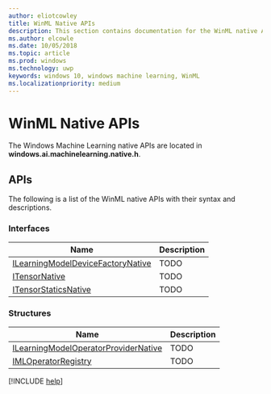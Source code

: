 ```yaml
---
author: eliotcowley
title: WinML Native APIs
description: This section contains documentation for the WinML native APIs.
ms.author: elcowle
ms.date: 10/05/2018
ms.topic: article
ms.prod: windows
ms.technology: uwp
keywords: windows 10, windows machine learning, WinML
ms.localizationpriority: medium
---
```


# WinML Native APIs

The Windows Machine Learning native APIs are located in **windows.ai.machinelearning.native.h**.

## APIs

The following is a list of the WinML native APIs with their syntax and descriptions.

### Interfaces

| Name | Description |
|------|-------------|
| [ILearningModelDeviceFactoryNative](native-apis/ILearningModelDeviceFactoryNative.md) | TODO |
| [ITensorNative]() | TODO |
| [ITensorStaticsNative]() | TODO |

### Structures

| Name | Description |
|------|-------------|
| [ILearningModelOperatorProviderNative]() | TODO |
| [IMLOperatorRegistry]() | TODO |

[!INCLUDE [help](includes/get-help.md)]